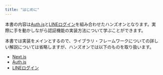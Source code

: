```yaml
---
title: "はじめに"
---
```


本書の内容は[Auth.js](https://authjs.dev/)と[LINEログイン](https://developers.line.biz/ja/services/line-login/)を組み合わせたハンズオンとなります。実際に手を動かしながら認証機能の実装方法について学ぶことができます。

本書では実装をメインとするので、ライブラリ・フレームワークについての詳しい解説については省略しますが、ハンズオンでは以下のものを取り扱います。

- [Next.js](https://nextjs.org/)
- [Auth.js](https://authjs.dev/)
- [LINEログイン](https://developers.line.biz/ja/services/line-login/)